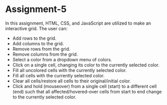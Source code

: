 # Assignment-5

In this assignment, HTML, CSS, and JavaScript are utilized to make an interactive grid. The user can:

- Add rows to the grid. 
- Add columns to the grid.
- Remove rows from the grid.
- Remove columns from the grid.
- Select a color from a dropdown menu of colors.
- Click on a single cell, changing its color to the currently selected color.
- Fill all uncolored cells with the currently selected color.
- Fill all cells with the currently selected color.
- Clear all cells/restore all cells to their original/initial color.
- Click and hold (mouseover) from a single cell (start) to a different cell (end) such that all affected/hovered-over cells from start to end change to the currently selected color.
